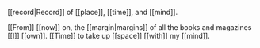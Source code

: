 [[record|Record]] of [[place]], [[time]], and [[mind]].

[[From]] [[now]] on, the [[margin|margins]] of all the books and magazines [[I]] [[own]]. [[Time]] to take up [[space]] [[with]] my [[mind]].
